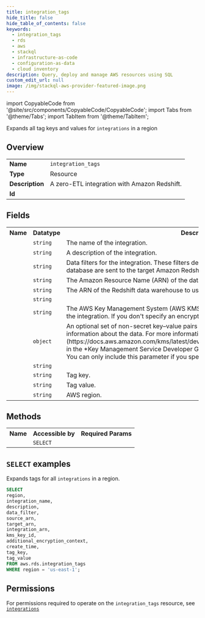```yaml
---
title: integration_tags
hide_title: false
hide_table_of_contents: false
keywords:
  - integration_tags
  - rds
  - aws
  - stackql
  - infrastructure-as-code
  - configuration-as-data
  - cloud inventory
description: Query, deploy and manage AWS resources using SQL
custom_edit_url: null
image: /img/stackql-aws-provider-featured-image.png
---
```


import CopyableCode from '@site/src/components/CopyableCode/CopyableCode';
import Tabs from '@theme/Tabs';
import TabItem from '@theme/TabItem';

Expands all tag keys and values for <code>integrations</code> in a region

## Overview
<table>
<tbody>
<tr><td><b>Name</b></td><td><code>integration_tags</code></td></tr>
<tr><td><b>Type</b></td><td>Resource</td></tr>
<tr><td><b>Description</b></td><td>A zero-ETL integration with Amazon Redshift.</td></tr>
<tr><td><b>Id</b></td><td><CopyableCode code="aws.rds.integration_tags" /></td></tr>
</tbody>
</table>

## Fields
<table>
<tbody>
<tr><th>Name</th><th>Datatype</th><th>Description</th></tr><tr><td><CopyableCode code="integration_name" /></td><td><code>string</code></td><td>The name of the integration.</td></tr>
<tr><td><CopyableCode code="description" /></td><td><code>string</code></td><td>A description of the integration.</td></tr>
<tr><td><CopyableCode code="data_filter" /></td><td><code>string</code></td><td>Data filters for the integration. These filters determine which tables from the source database are sent to the target Amazon Redshift data warehouse.</td></tr>
<tr><td><CopyableCode code="source_arn" /></td><td><code>string</code></td><td>The Amazon Resource Name (ARN) of the database to use as the source for replication.</td></tr>
<tr><td><CopyableCode code="target_arn" /></td><td><code>string</code></td><td>The ARN of the Redshift data warehouse to use as the target for replication.</td></tr>
<tr><td><CopyableCode code="integration_arn" /></td><td><code>string</code></td><td></td></tr>
<tr><td><CopyableCode code="kms_key_id" /></td><td><code>string</code></td><td>The AWS Key Management System (AWS KMS) key identifier for the key to use to encrypt the integration. If you don't specify an encryption key, RDS uses a default AWS owned key.</td></tr>
<tr><td><CopyableCode code="additional_encryption_context" /></td><td><code>object</code></td><td>An optional set of non-secret key–value pairs that contains additional contextual information about the data. For more information, see &#91;Encryption context&#93;(https://docs.aws.amazon.com/kms/latest/developerguide/concepts.html#encrypt_context) in the *Key Management Service Developer Guide*.<br />You can only include this parameter if you specify the <code>KMSKeyId</code> parameter.</td></tr>
<tr><td><CopyableCode code="create_time" /></td><td><code>string</code></td><td></td></tr>
<tr><td><CopyableCode code="tag_key" /></td><td><code>string</code></td><td>Tag key.</td></tr>
<tr><td><CopyableCode code="tag_value" /></td><td><code>string</code></td><td>Tag value.</td></tr>
<tr><td><CopyableCode code="region" /></td><td><code>string</code></td><td>AWS region.</td></tr>
</tbody>
</table>

## Methods

<table>
<tbody>
  <tr>
    <th>Name</th>
    <th>Accessible by</th>
    <th>Required Params</th>
  </tr>
  <tr>
    <td><CopyableCode code="list_resources" /></td>
    <td><code>SELECT</code></td>
    <td><CopyableCode code="region" /></td>
  </tr>
</tbody>
</table>

## `SELECT` examples
Expands tags for all <code>integrations</code> in a region.
```sql
SELECT
region,
integration_name,
description,
data_filter,
source_arn,
target_arn,
integration_arn,
kms_key_id,
additional_encryption_context,
create_time,
tag_key,
tag_value
FROM aws.rds.integration_tags
WHERE region = 'us-east-1';
```


## Permissions

For permissions required to operate on the <code>integration_tags</code> resource, see <a href="/services/rds/integrations/#permissions"><code>integrations</code></a>

